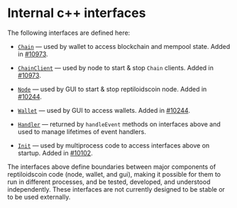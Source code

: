 # Internal c++ interfaces

The following interfaces are defined here:

* [`Chain`](chain.h) — used by wallet to access blockchain and mempool state. Added in [#10973](https://github.com/mraksoll4/reptiloidscoin/pull/10973).

* [`ChainClient`](chain.h) — used by node to start & stop `Chain` clients. Added in [#10973](https://github.com/mraksoll4/reptiloidscoin/pull/10973).

* [`Node`](node.h) — used by GUI to start & stop reptiloidscoin node. Added in [#10244](https://github.com/mraksoll4/reptiloidscoin/pull/10244).

* [`Wallet`](wallet.h) — used by GUI to access wallets. Added in [#10244](https://github.com/mraksoll4/reptiloidscoin/pull/10244).

* [`Handler`](handler.h) — returned by `handleEvent` methods on interfaces above and used to manage lifetimes of event handlers.

* [`Init`](init.h) — used by multiprocess code to access interfaces above on startup. Added in [#10102](https://github.com/mraksoll4/reptiloidscoin/pull/10102).

The interfaces above define boundaries between major components of reptiloidscoin code (node, wallet, and gui), making it possible for them to run in different processes, and be tested, developed, and understood independently. These interfaces are not currently designed to be stable or to be used externally.
